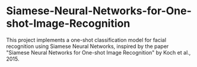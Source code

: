 # Siamese-Neural-Networks-for-One-shot-Image-Recognition
This project implements a one-shot classification model for facial recognition using Siamese Neural Networks, inspired by the paper "Siamese Neural Networks for One-shot Image Recognition" by Koch et al., 2015.
